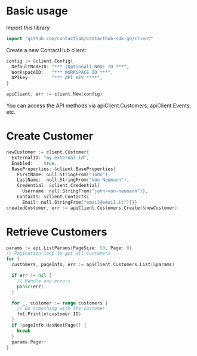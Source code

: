 # Basic usage
Import this library
```go
import "github.com/contactlab/contacthub-sdk-go/client"
```
Create a new ContactHub client:
```go
config := &client.Config{
  DefaultNodeID: "*** (Optional) NODE ID ***",
  WorkspaceID:   "*** WORKSPACE ID ***",
  APIkey:        "*** API KEY ****",
}

apiClient, err := client.New(config)
```
You can access the API methods via apiClient.Customers, apiClient.Events, etc.

# Create Customer
```go
newCustomer := client.Customer{
  ExternalID: "my-external-id",
  Enabled:    true,
  BaseProperties: &client.BaseProperties{
    FirstName: null.StringFrom("John"),
    LastName:  null.StringFrom("Von Neumann"),
    Credential: &client.Credential{
      Username: null.StringFrom("john-von-neumann")},
    Contacts: &client.Contacts{
      Email: null.StringFrom("email@email.it")}}}
createdCustomer, err := apiClient.Customers.Create(&newCustomer)
```
# Retrieve Customers
```go
params := api.ListParams{PageSize: 50, Page: 0}
// Pagination loop to get all Customers
for {
  customers, pageInfo, err := apiClient.Customers.List(&params)

  if err != nil {
    // Handle any errors
    panic(err)
  }

  for _, customer := range customers {
    // Do something with the customer
    fmt.Println(customer.ID)
  }
  if !pageInfo.HasNextPage() {
    break
  }
  params.Page++
}
```



